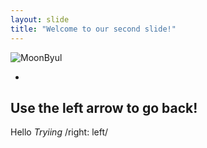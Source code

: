```yaml
---
layout: slide
title: "Welcome to our second slide!"
---
```

![MoonByul](https://www.google.com/url?sa=i&url=https%3A%2F%2Fwww.kpop-today.com%2Farticles%2Fmoonbyul-de-mamamoo-partage-ses-reflexions-sur-la-promotion-solo-et-les-nouveaux-defis-26248.html&psig=AOvVaw05p0TX9Ya4WRDUXcShC_tl&ust=1588928119883000&source=images&cd=vfe&ved=0CAIQjRxqFwoTCIjM_9WwoekCFQAAAAAdAAAAABAD)

-
Use the left arrow to go back!
---
Hello
*Tryiing*
/right: left/
